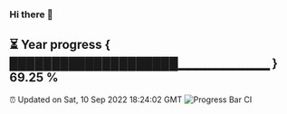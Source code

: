 ### Hi there 👋
⏳ Year progress { ████████████████████▁▁▁▁▁▁▁▁▁▁ } 69.25 %
---
⏰ Updated on Sat, 10 Sep 2022 18:24:02 GMT
![Progress Bar CI](https://github.com/liununu/liununu/workflows/Progress%20Bar%20CI/badge.svg)
